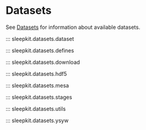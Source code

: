 # Datasets

See [Datasets](../datasets.md) for information about available datasets.

::: sleepkit.datasets.dataset

::: sleepkit.datasets.defines

::: sleepkit.datasets.download

::: sleepkit.datasets.hdf5

::: sleepkit.datasets.mesa

::: sleepkit.datasets.stages

::: sleepkit.datasets.utils

::: sleepkit.datasets.ysyw

